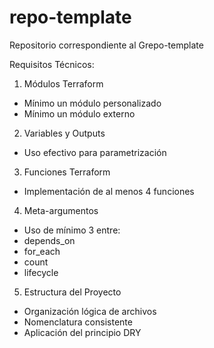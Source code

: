 # repo-template
Repositorio correspondiente al Grepo-template

Requisitos Técnicos:

1. Módulos Terraform
  - Mínimo un módulo personalizado
  - Mínimo un módulo externo


2. Variables y Outputs
  - Uso efectivo para parametrización


3. Funciones Terraform
  - Implementación de al menos 4 funciones


4. Meta-argumentos
  - Uso de mínimo 3 entre:
   - depends_on
   - for_each
   - count
   - lifecycle


5. Estructura del Proyecto
  - Organización lógica de archivos
  - Nomenclatura consistente
  - Aplicación del principio DRY